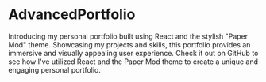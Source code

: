 # AdvancedPortfolio
Introducing my personal portfolio built using React and the stylish "Paper Mod" theme. Showcasing my projects and skills, this portfolio provides an immersive and visually appealing user experience. Check it out on GitHub to see how I've utilized React and the Paper Mod theme to create a unique and engaging personal portfolio.
